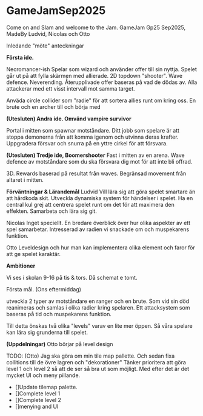 # GameJamSep2025

Come on and Slam and welcome to the Jam.
GameJam Gp25 Sep2025, MadeBy Ludvid, Nicolas och Otto

Inledande "möte" anteckningar

**Första ide.**

Necromancer-ish
Spelar som wizard och använder offer till sin nyttja. Spelet går ut på att fylla skärmen med allierade.
2D topdown "shooter". Wave defence. Neverending.
Återupplivade offer baseras på vad de dödas av.
Alla attackerar med ett visst intervall mot samma target. 

Anväda circle collider som "radie" för att sortera allies runt om kring oss.
En brute och en archer till och börja med


**(Utesluten) Andra ide. Omvänd vampire survivor**

Portal i mitten som spawnar motståndare. 
Ditt jobb som spelare är att stoppa demonerna från att komma igenom och utvinna deras krafter. Uppgradera försvar och snurra på en yttre cirkel för att försvara. 


**(Utesluten) Tredje ide, Boomershooter**
Fast i mitten av en arena. Wave defence av motståndare som du ska försvara dig mot för att inte bli offrad.

3D.
Rewards baserad på resultat från waves. 
Begränsad movement från altaret i mitten.

**Förväntningar & Lärandemål**
Ludvid
Vill lära sig att göra spelet smartare än att hårdkoda skit. Utveckla dynamiska system för händelser i spelet. Ha en central kul grej att centrera spelet runt om det för att maximera den effekten. Samarbeta och lära sig git.

Nicolas
Inget speciellt. En bredare överblick över hur olika aspekter av ett spel samarbetar. Intresserad av radien vi snackade om och muspekarens funktion.

Otto
Leveldesign och hur man kan implementera olika element och faror för att ge spelet karaktär. 

**Ambitioner**

Vi ses i skolan 9-16 på tis & tors. Då schemat e tomt.

Första mål. (Ons eftermiddag) 

utveckla 2 typer av motståndare en ranger och en brute. Som vid sin död reanimeras och samlas i olika radier kring spelaren. Ett attacksystem som baseras på tid och muspekarens funktion.

Till detta önskas två olika "levels" varav en lite mer öppen. Så våra spelare kan lära sig grunderna till spelet. 

**(Uppdelningar)**
Otto börjar på level design

TODO: (Otto)
Jag ska göra om min tile map pallette. Och sedan fixa collitions till de övre lagren och "dekorationer"
Tänker prioritera att göra level 1 och level 2 så att de ser så bra ut som möjligt. Med efter det är det mycket UI och meny pillande.
- []Update tilemap palette.
- []Complete level 1
- []Complete level 2
- []menying and UI






